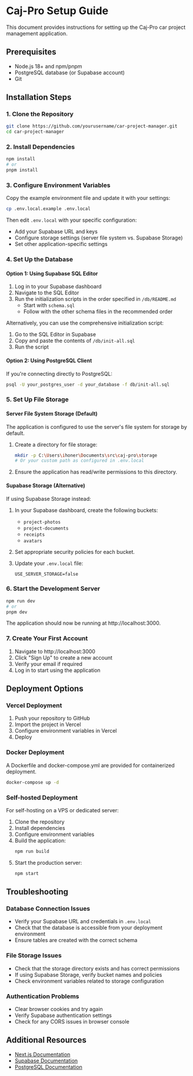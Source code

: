 # Caj-Pro Setup Guide

This document provides instructions for setting up the Caj-Pro car project management application.

## Prerequisites

- Node.js 18+ and npm/pnpm
- PostgreSQL database (or Supabase account)
- Git

## Installation Steps

### 1. Clone the Repository

```bash
git clone https://github.com/yourusername/car-project-manager.git
cd car-project-manager
```

### 2. Install Dependencies

```bash
npm install
# or
pnpm install
```

### 3. Configure Environment Variables

Copy the example environment file and update it with your settings:

```bash
cp .env.local.example .env.local
```

Then edit `.env.local` with your specific configuration:

- Add your Supabase URL and keys
- Configure storage settings (server file system vs. Supabase Storage)
- Set other application-specific settings

### 4. Set Up the Database

#### Option 1: Using Supabase SQL Editor

1. Log in to your Supabase dashboard
2. Navigate to the SQL Editor
3. Run the initialization scripts in the order specified in `/db/README.md`
   - Start with `schema.sql`
   - Follow with the other schema files in the recommended order
   
Alternatively, you can use the comprehensive initialization script:

1. Go to the SQL Editor in Supabase
2. Copy and paste the contents of `/db/init-all.sql`
3. Run the script

#### Option 2: Using PostgreSQL Client

If you're connecting directly to PostgreSQL:

```bash
psql -U your_postgres_user -d your_database -f db/init-all.sql
```

### 5. Set Up File Storage

#### Server File System Storage (Default)

The application is configured to use the server's file system for storage by default.

1. Create a directory for file storage:
   ```bash
   mkdir -p C:\Users\ihoner\Documents\src\caj-pro\storage
   # Or your custom path as configured in .env.local
   ```

2. Ensure the application has read/write permissions to this directory.

#### Supabase Storage (Alternative)

If using Supabase Storage instead:

1. In your Supabase dashboard, create the following buckets:
   - `project-photos`
   - `project-documents`
   - `receipts`
   - `avatars`

2. Set appropriate security policies for each bucket.

3. Update your `.env.local` file:
   ```
   USE_SERVER_STORAGE=false
   ```

### 6. Start the Development Server

```bash
npm run dev
# or
pnpm dev
```

The application should now be running at http://localhost:3000.

### 7. Create Your First Account

1. Navigate to http://localhost:3000
2. Click "Sign Up" to create a new account
3. Verify your email if required
4. Log in to start using the application

## Deployment Options

### Vercel Deployment

1. Push your repository to GitHub
2. Import the project in Vercel
3. Configure environment variables in Vercel
4. Deploy

### Docker Deployment

A Dockerfile and docker-compose.yml are provided for containerized deployment.

```bash
docker-compose up -d
```

### Self-hosted Deployment

For self-hosting on a VPS or dedicated server:

1. Clone the repository
2. Install dependencies
3. Configure environment variables
4. Build the application:
   ```bash
   npm run build
   ```
5. Start the production server:
   ```bash
   npm start
   ```

## Troubleshooting

### Database Connection Issues

- Verify your Supabase URL and credentials in `.env.local`
- Check that the database is accessible from your deployment environment
- Ensure tables are created with the correct schema

### File Storage Issues

- Check that the storage directory exists and has correct permissions
- If using Supabase Storage, verify bucket names and policies
- Check environment variables related to storage configuration

### Authentication Problems

- Clear browser cookies and try again
- Verify Supabase authentication settings
- Check for any CORS issues in browser console

## Additional Resources

- [Next.js Documentation](https://nextjs.org/docs)
- [Supabase Documentation](https://supabase.io/docs)
- [PostgreSQL Documentation](https://www.postgresql.org/docs/)
